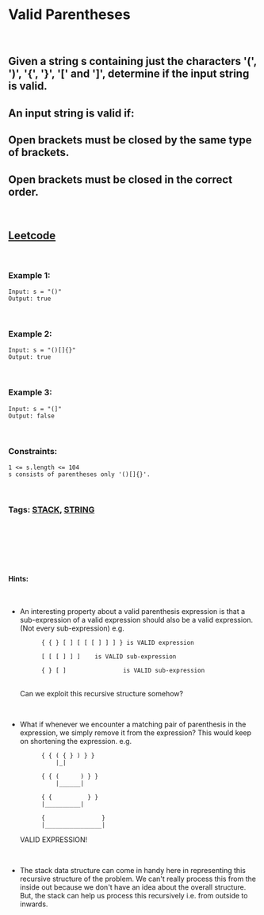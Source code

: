 # Valid Parentheses

<br>

## Given a string s containing just the characters '(', ')', '{', '}', '[' and ']', determine if the input string is valid.

## An input string is valid if:

## Open brackets must be closed by the same type of brackets.
## Open brackets must be closed in the correct order.

<br>

## [Leetcode](https://leetcode.com/problems/valid-parentheses/)

<br>

### Example 1:
```
Input: s = "()"
Output: true
```
<br>

### Example 2:
```
Input: s = "()[]{}"
Output: true
```
<br>

### Example 3:
```
Input: s = "(]"
Output: false
``` 
<br>

### Constraints:
```
1 <= s.length <= 104
s consists of parentheses only '()[]{}'.
```

<br>

### Tags: [STACK](https://leetcode.com/tag/stack/), [STRING](https://leetcode.com/tag/string/)

<br>
<br>
<br>
<br>
<br>

#### Hints:

<br>

- An interesting property about a valid parenthesis expression is that a sub-expression of a valid expression should also be a valid expression. (Not every sub-expression) e.g.
    <br>

            { { } [ ] [ [ [ ] ] ] } is VALID expression

            [ [ [ ] ] ]    is VALID sub-expression

            { } [ ]                is VALID sub-expression
    <br>
    Can we exploit this recursive structure somehow?
    
<br>

- What if whenever we encounter a matching pair of parenthesis in the expression, we simply remove it from the expression? This would keep on shortening the expression. e.g.
    <br>

            { { ( { } ) } }
                |_|

            { { (      ) } }
                |______|

            { {          } }
            |__________|

            {                }
            |________________|

    VALID EXPRESSION!

<br>

- The stack data structure can come in handy here in representing this recursive structure of the problem. We can't really process this from the inside out because we don't have an idea about the overall structure. But, the stack can help us process this recursively i.e. from outside to inwards.
